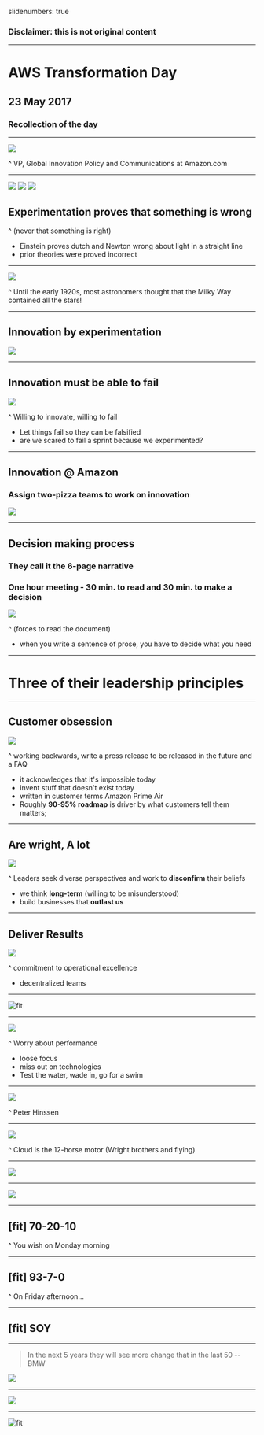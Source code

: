 slidenumbers: true

### Disclaimer: this is not original content
---

# AWS Transformation Day
## 23 May 2017

### Recollection of the day

---

![](paul-misener.jpg)

^
VP, Global Innovation Policy and Communications at Amazon.com
	
---

![](Albert-Einstein.jpg)
![](Christiaan-Huygens.jpg)
![](Isaac-Newton.jpg)

## Experimentation proves that something is wrong 
^
(never that something is right)
+ Einstein proves dutch and Newton wrong about light in a straight line
+ prior theories were proved incorrect

---

![](milky-way.jpg)

^
Until the early 1920s, most astronomers thought that the Milky Way contained all the stars!

---
## Innovation by experimentation
![](experimentation.jpg)
---
## Innovation must be able to fail
![](fail.jpg)

^
Willing to innovate, willing to fail
+ Let things fail so they can be falsified
+ are we scared to fail a sprint because we experimented?

---
## Innovation @ Amazon
### Assign two-pizza teams to work on innovation

![](two-pizzas.jpg)

---
## Decision making process
### They call it the 6-page narrative
### One hour meeting - 30 min. to read and 30 min. to make a decision

![](decision.jpg)

^
(forces to read the document)
+ when you write a sentence of prose, you have to decide what you need

---
# Three of their leadership principles
---
## Customer obsession

![](love.jpg)

^
working backwards, write a press release to be released in the future and a FAQ
+ it acknowledges that it's impossible today
+ invent stuff that doesn't exist today
+ written in customer terms
Amazon Prime Air
+ Roughly **90-95% roadmap** is driver by what customers tell them matters;

---
## Are wright, A lot

![](sheldon.png)

^
Leaders seek diverse perspectives and work to **disconfirm** their beliefs
+ we think **long-term** (willing to be misunderstood)
+ build businesses that **outlast us**

---
## Deliver Results

![](balboa.jpg)

^
commitment to operational excellence
+ decentralized teams

---

![fit](CIS_Q416.jpg)

---
![](frieslandcampina.jpg)

^
Worry about performance
+ loose focus
+ miss out on technologies
+ Test the water, wade in, go for a swim

---
![](peter-hinssen.jpg)

^
Peter Hinssen

---
![](wright-brothers.jpg)

^
Cloud is the 12-horse motor (Wright brothers and flying)

---
![](arc-of-life.jpg)

---
![](arc-of-life-oracle.jpg)

---
## [fit] 70-20-10

^
You wish on Monday morning

---
## [fit] 93-7-0

^
On Friday afternoon...

---
## [fit] SOY

---

> In the next 5 years they will see more change that in the last 50
-- BMW

![](future-car.jpg)

---

![](dumb-pipe.jpg)

---

![fit](sms-rip.png)